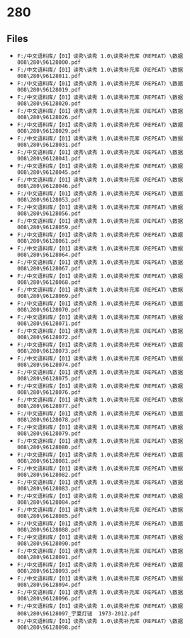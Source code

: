 # 280

## Files

- `F:/中文语料库/【01】读秀\读秀 1.0\读秀补充库（REPEAT）\数据008\280\96128000.pdf`
- `F:/中文语料库/【01】读秀\读秀 1.0\读秀补充库（REPEAT）\数据008\280\96128011.pdf`
- `F:/中文语料库/【01】读秀\读秀 1.0\读秀补充库（REPEAT）\数据008\280\96128019.pdf`
- `F:/中文语料库/【01】读秀\读秀 1.0\读秀补充库（REPEAT）\数据008\280\96128020.pdf`
- `F:/中文语料库/【01】读秀\读秀 1.0\读秀补充库（REPEAT）\数据008\280\96128026.pdf`
- `F:/中文语料库/【01】读秀\读秀 1.0\读秀补充库（REPEAT）\数据008\280\96128029.pdf`
- `F:/中文语料库/【01】读秀\读秀 1.0\读秀补充库（REPEAT）\数据008\280\96128031.pdf`
- `F:/中文语料库/【01】读秀\读秀 1.0\读秀补充库（REPEAT）\数据008\280\96128041.pdf`
- `F:/中文语料库/【01】读秀\读秀 1.0\读秀补充库（REPEAT）\数据008\280\96128045.pdf`
- `F:/中文语料库/【01】读秀\读秀 1.0\读秀补充库（REPEAT）\数据008\280\96128046.pdf`
- `F:/中文语料库/【01】读秀\读秀 1.0\读秀补充库（REPEAT）\数据008\280\96128053.pdf`
- `F:/中文语料库/【01】读秀\读秀 1.0\读秀补充库（REPEAT）\数据008\280\96128056.pdf`
- `F:/中文语料库/【01】读秀\读秀 1.0\读秀补充库（REPEAT）\数据008\280\96128059.pdf`
- `F:/中文语料库/【01】读秀\读秀 1.0\读秀补充库（REPEAT）\数据008\280\96128061.pdf`
- `F:/中文语料库/【01】读秀\读秀 1.0\读秀补充库（REPEAT）\数据008\280\96128064.pdf`
- `F:/中文语料库/【01】读秀\读秀 1.0\读秀补充库（REPEAT）\数据008\280\96128067.pdf`
- `F:/中文语料库/【01】读秀\读秀 1.0\读秀补充库（REPEAT）\数据008\280\96128068.pdf`
- `F:/中文语料库/【01】读秀\读秀 1.0\读秀补充库（REPEAT）\数据008\280\96128069.pdf`
- `F:/中文语料库/【01】读秀\读秀 1.0\读秀补充库（REPEAT）\数据008\280\96128070.pdf`
- `F:/中文语料库/【01】读秀\读秀 1.0\读秀补充库（REPEAT）\数据008\280\96128071.pdf`
- `F:/中文语料库/【01】读秀\读秀 1.0\读秀补充库（REPEAT）\数据008\280\96128072.pdf`
- `F:/中文语料库/【01】读秀\读秀 1.0\读秀补充库（REPEAT）\数据008\280\96128073.pdf`
- `F:/中文语料库/【01】读秀\读秀 1.0\读秀补充库（REPEAT）\数据008\280\96128074.pdf`
- `F:/中文语料库/【01】读秀\读秀 1.0\读秀补充库（REPEAT）\数据008\280\96128075.pdf`
- `F:/中文语料库/【01】读秀\读秀 1.0\读秀补充库（REPEAT）\数据008\280\96128076.pdf`
- `F:/中文语料库/【01】读秀\读秀 1.0\读秀补充库（REPEAT）\数据008\280\96128077.pdf`
- `F:/中文语料库/【01】读秀\读秀 1.0\读秀补充库（REPEAT）\数据008\280\96128078.pdf`
- `F:/中文语料库/【01】读秀\读秀 1.0\读秀补充库（REPEAT）\数据008\280\96128079.pdf`
- `F:/中文语料库/【01】读秀\读秀 1.0\读秀补充库（REPEAT）\数据008\280\96128080.pdf`
- `F:/中文语料库/【01】读秀\读秀 1.0\读秀补充库（REPEAT）\数据008\280\96128081.pdf`
- `F:/中文语料库/【01】读秀\读秀 1.0\读秀补充库（REPEAT）\数据008\280\96128082.pdf`
- `F:/中文语料库/【01】读秀\读秀 1.0\读秀补充库（REPEAT）\数据008\280\96128083.pdf`
- `F:/中文语料库/【01】读秀\读秀 1.0\读秀补充库（REPEAT）\数据008\280\96128084.pdf`
- `F:/中文语料库/【01】读秀\读秀 1.0\读秀补充库（REPEAT）\数据008\280\96128085.pdf`
- `F:/中文语料库/【01】读秀\读秀 1.0\读秀补充库（REPEAT）\数据008\280\96128088.pdf`
- `F:/中文语料库/【01】读秀\读秀 1.0\读秀补充库（REPEAT）\数据008\280\96128090.pdf`
- `F:/中文语料库/【01】读秀\读秀 1.0\读秀补充库（REPEAT）\数据008\280\96128091.pdf`
- `F:/中文语料库/【01】读秀\读秀 1.0\读秀补充库（REPEAT）\数据008\280\96128093.pdf`
- `F:/中文语料库/【01】读秀\读秀 1.0\读秀补充库（REPEAT）\数据008\280\96128094.pdf`
- `F:/中文语料库/【01】读秀\读秀 1.0\读秀补充库（REPEAT）\数据008\280\96128096.pdf`
- `F:/中文语料库/【01】读秀\读秀 1.0\读秀补充库（REPEAT）\数据008\280\96128097_宁夏灯谜  1973-2012.pdf`
- `F:/中文语料库/【01】读秀\读秀 1.0\读秀补充库（REPEAT）\数据008\280\96128098.pdf`
